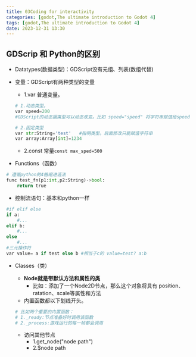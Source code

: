 ```yaml
---
title: 03Coding for interactivity
categories: [godot,The ultimate introduction to Godot 4]
tags: [godot,The ultimate introduction to Godot 4]
date: 2023-12-31 13:30
---
```


## GDScrip 和 Python的区别
- Datatypes(数据类型)：GDScript没有元组、列表(数组代替)
- 变量：GDScript有两种类型的变量
    - 1.var 普通变量。

    ```python
    # 1.动态类型。
    var speed=200 
    #GDScript的动态据类型可以动态改变。比如 speed="speed" 将字符串赋值给speed

    # 2.固定类型
    var str:String='test'   #指明类型。后面修改只能赋值字符串
    var array:Array[int]=1234
    ```
    - 2.const 常量`const max_sped=500`
- Functions（函数）

```python
# 遵循python的4格缩进语法
func test_fn(p1:int,p2:String)->bool:
    return true
```
- 控制流语句：基本和python一样

```python
#if elif else
if a:
    #...
elif b:
    #...
else 
    #...
#三元操作符
var value= a if test else b #相当于c的 value=test? a:b
```
- Classes（类）
    - **Node就是带默认方法和属性的类**
        - 比如：添加了一个Node2D节点，那么这个对象将具有 position、ratation、scale等属性和方法
    - 内置函数都以下划线开头。
    
    ```python
    # 比如两个重要的内置函数：
    # 1._ready:节点准备好时调用该函数
    # 2._process:游戏运行的每一帧都会调用
    ```
    - 访问其他节点
        - 1.get_node("node path")
        - 2.$node path

